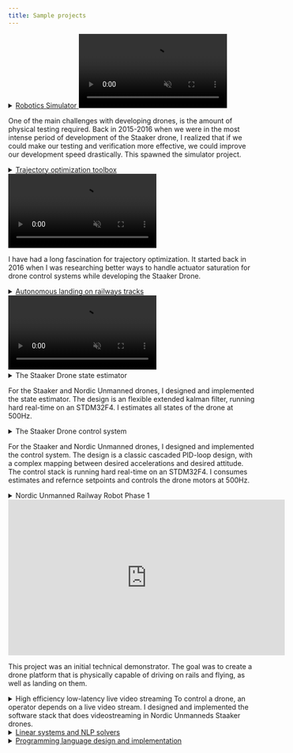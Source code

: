 ```yaml
---
title: Sample projects
---
```


<details>
<summary><a href="/pages/robotics-simulator.html"><span class="detail-header">Robotics Simulator</span>

<video class="video-width" autoplay="true" muted="true" loop="true">
<source src="/files/videos/robot-simulator/robot-simulator-gps-noise.webm" type="video/webm">
<source src="/files/videos/robot-simulator/robot-simulator-gps-noise.mp4" type="video/mp4">
</video>
</a>

One of the main challenges with developing drones, is the amount of physical testing required. Back in 2015-2016 when we were in the most intense period of development of the Staaker drone, I realized that if we could make our testing and verification more effective, we could improve our development speed drastically. This spawned the simulator project.
</summary>
</details>

<details>
<summary><a href="/pages/trajectory-optimization-toolbox.html"><span class="detail-header">Trajectory optimization toolbox</span>

<video class="video-width" autoplay="true" muted="true" loop="true">
<source src="/files/videos/multicopter-trajectory-optimization.mp4" type="video/mp4">
</video>
</a>

I have had a long fascination for trajectory optimization. It started back in 2016 when I was researching better ways to handle actuator saturation for drone control systems while developing the Staaker Drone.
</summary>
</details>

<details>
<summary><a href="/pages/autonomous-rail-landing.html"><span class="detail-header">Autonomous landing on railways tracks</span>

<video class="video-width" autoplay="true" muted="true" loop="true">
<source src="/files/videos/robot-simulator/robot-simulator-rail-landing.webm" type="video/webm">
<source src="/files/videos/robot-simulator/robot-simulator-rail-landing.mp4" type="video/mp4">
</video>
</a>
</summary>
</details>

<details>
<summary><span class="detail-header">The Staaker Drone state estimator</span>

For the Staaker and Nordic Unmanned drones, I designed and implemented the state estimator. The design is an flexible extended kalman filter, running hard real-time on an STDM32F4. I estimates all states of the drone at 500Hz.</summary>

<h3>General design</h3>
The Staaker Drone uses an extended kalman filter as its state estimator.
The state contains position, velocity, acceleration, attitude modelled as a quaternion and 3-axis gyro-bias.
The control input tho the filter is the gyroscope and body frame accelerometer measurements.
The kalman filter supports several different types of measurements (kalman updates):

1. World-frame-yaw heading
2. Body acceleration
3. Combinated body acceleration north-east heading
4. Altitude measurement (barometer or GPS-height)
5. Combined GPS-north-east-position, altitude, NorthEastDown-velocity, body-acceleration and word-frame-yaw heading

The reason for this many types of measurements is that data arrives at different rates.
The sensors are ordered from slowes to fastes:

- GPS: 5-10Hz, not hard-real-time timing
- Barometer/compass: ~20Hz sampling
- Accelerometer/gyroscope: 500Hz sampling

At each update of the kalman filter, the readyness of new sensor data is checked for each sensor.

- If GPS data is available, the most expensive and full update step is run, 5.
- Else if magnetometer data is available, update 3. is run
- If barometer data is available, update 4.
- Last, if accelerometer data is available, and it has not yet been "consumed" by any of the other update steps, update 2. is run.

With this design, the kalman filter can estimate and integrate data from all the different sensors, in a consistent manner, at the highest possible rate, 500Hz, without
having to to hacks like having an integrating observer running ahead in time of the kalman filter.

A critical point in the design of any kalmin filter that contains attitude is how to parametrize it.
In my work I have choosen that the kalman filter estimates a linearized 3-axis error angle, of the current non-linear quaternion state. This is different from linearizing the quaternion equations and directly estimating the next 4 quaternion coordinates. 
The reason for this is that attitude-quaternions require that $|q|=1$, which is
a constraint the kalman filter is not able to take into account.
This means that any extended kalman filter which is estimating directly an quaternions, DCM-matrices or similar will end up estimating poorly, especially for very dynamic systems, as the extended kalman filter ends up with an estimate where $|q|\ne1$.

<h3>Software implementation</h3>
The kalman filter is required to run at 500Hz on a tiny STM32F4 chip.
A normal naive implementation in C++ would have a hard time getting close to just 50Hz update rate on such a processor.
To enable this fast enough numerics on such a small computing budget, I developed
an optimizing symbolic math based numerical compiler in Python using SymPy.
The compiler takes as input the symbolic equations for the movement of a drone, and outputs a C-file, containing no dynamic memory, no loops, no unbounded control logic.
One of the key innovations for this was to find a general closed form solution for the covariance update step in the kalman equations and compressing this expression down to a code size that quickly will execute on a microcontroller.

The compiler is fully integrated into the drone build system, so chaning any of the declarative model-input files triggers a full rebuild of the whole kalman filter stack.
</details>

<details>
<summary><span class="detail-header">The Staaker Drone control system</span>

For the Staaker and Nordic Unmanned drones, I designed and implemented the control system. The design is a classic cascaded PID-loop design, with a complex mapping between desired accelerations and desired attitude. The control stack is running hard real-time on an STDM32F4. I consumes estimates and refernce setpoints and controls the drone motors at 500Hz.</summary>

<h3>General design</h3>
The Staaker drone control system is a classic cascaded PID design.
For position, the implementation is straight forward.
For velocity, if saturation is reached, a heuristic prioritizing altitude is used. This saves the drone from crashing into the ground if it is given velocity setpoints it can not reach.
Acceleration is mapped to orientation and thrust, by solving the physical model of the forces on the craft for orientation.
Orientation uses a a nonlinear control law. It takes into account that roll and pitch moments are much easier to generate than yaw.
It also takes into account the existing momentum of the craft.
The generated rate setpoint from the orientation control law is used by the rate PID controller.

<h3>Motor saturation handling</h3>
Quadcopter controller design would be easy, if it wasn't for saturation. The reason is that in the control system, information flows from the slow dynamics, to the fast dynamics. Position -> velocity -> attitude -> rates -> motor setpoints.
First when some motor setpoints have been computed, you will know if any of the motors will saturate.
If none of the motors saturate, you now have the problem of propagating backwards trough the control laws the saturation, trying to change the setpoints so that the saturation disappears.

In the Staaker drone, yaw-rate is always sacrificed first, if saturation is detected. This is because a quadrotor can fly safely as long as it is able to measure its yaw, while it does not need to control it. A fascinating example of this is in this video:

<iframe width="560" height="315" src="https://www.youtube-nocookie.com/embed/t369aSInq-E?start=14" title="YouTube video player" frameborder="0" allow="accelerometer; autoplay; clipboard-write; encrypted-media; gyroscope; picture-in-picture" allowfullscreen></iframe>

</details>

<details>
<summary><span class="detail-header">Nordic Unmanned Railway Robot Phase 1</span>
<iframe width="560" height="315" src="https://www.youtube-nocookie.com/embed/srBggRXdrAM" title="YouTube video player" frameborder="0" allow="accelerometer; autoplay; clipboard-write; encrypted-media; gyroscope; picture-in-picture" allowfullscreen></iframe>

This project was an initial technical demonstrator.
The goal was to create a drone platform that is physically capable of driving on rails and flying, as well as landing on them.
</summary>

<h3>Drone platform</h3>
For the drone platform, our BG200 platform was adapted.
Here my responsibility was an ensuring the following properties of the platform

- Flight characteristics able to land.
- Flight endurance to be be able to jump between tracks many times.
- Rail driving endurance of >100km.
- Feasible placement for all avionics, computer vision and onboard computing systems
- Compromize between fligth and rail running performance

As the project had constraints, we could not change the BG200 frame design, only add to it.
The end result is a carefull compromize between all the performance factors, complexity and cost.
</details>

<!--details>
<summary>
<span class="detail-header">The Staaker Drone embedded system architecture</span>
The Staaker Drone Autopilot system runs on an embedded MCU, on STM32F4/STM32F7.
As CTO in The Staaker Company, and VP Software & Systems Engineering in Nordic Unmanned,
I both oversaw the overall design and architecture of our embedded system.
</summary>

<h3>Overall architecture</h3>
When starting The Staaker Company, we decided for using C++ as our main language.
</details-->

<details>
<summary><span class="detail-header">High efficiency low-latency live video streaming</span>
To control a drone, an operator depends on a live video stream. I designed and implemented the software stack that does videostreaming in Nordic Unmanneds Staaker drones.</summary>

<h3>General design goals</h3>
Key design goal for the video streaming stack was the following:

- Low end-to-end latency. From the camera grabs a frame untill it is visible on the screen on the ground, there should be no more than 60-70ms for the operator to feel he still has control of the craft.
- Low bandwith. Long range together with maximum power requirements on radio equipment means that the received signal from the drone is weak. This leads to a low maximum bandwidth. We optimized or systems to carry 2 video streams within 1.5megabit of bandwith.
- High tolerance to network packet loss
- High tolerance to network packet jitter
- High energy/compute efficiency

<h3>Implementation</h3>
To get low end-to-end latency, there can be very few buffers in the pipeline.
The only places where data is buffered in the solution is inside the video encoder, which requires at least 1 single frame delay to be able to do delta encoding, and withing the reciving jitterbufer, that handles network packet reordering. Another critical part of the latency was to use hardware accelerated encoding and tune the encoder for minimal latency.

To get the required energy/compute efficiency using VA-API was choosen. This offloads the hard work of H264 video encoding to the underlying graphics hardware.

To handle network packet jitter, a jitterbuffer was used on the receiver side. To handle packet loss, additional forward error correction coding is used on the sender side, and the accompanying FEC-decoding on the reciving side. This lets the link handle X% packet loss, at the cost of X% extra bandwidth, without any loss of information on the receiving side.

The system was implemented in the Rust programming language, using the gstreamer library.
</details>

<details>
<summary><a href="/pages/numerical-solvers.html"><span class="detail-header">Linear systems and NLP solvers</span>
</a></summary>
</details>

<details>
<summary><a href="/pages/kontrol-lang.html"><span class="detail-header">Programming language design and implementation</span>
</a></summary>
</details>

<!--details>
<summary><span class="detail-header">Long Range Mesh Radio system</span>
For several of our missions in Nordic Unmanned. Dedicated long range radio links are required. These are used for streaming live data down to the operator as well as controling the drone. I have worked with the selection, testing and verification of the radio system we used.</summary>

<h3>Specification</h3>

<h3>Testing and verification</h3>
</details-->

<!--details>
<summary><span class="detail-header">Nordic Unmanned RailRover</span>
todo
</details-->


<!--
# Skills TODO
- Software architecture
- Numerical analysis
- Mathematical modeling, physics, and simulation
- Estimation and control
- Hardware and software in the loop simulation
- Library development
-->
